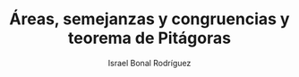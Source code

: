 ---
title: "Áreas, semejanzas y congruencias y teorema de Pitágoras"
year: 2020
thumbnail: "assets/img/Logo-ommgto.png"
topic: "Geometría"
file: "assets/pdf/Áreas-semejanzas-y-congruencias-y-teorema-de-Pitágoras.pdf"
author: "Israel Bonal Rodríguez"
level: "Básico"
alttext: "Buen lugar donde comenzar."
---